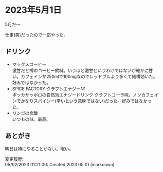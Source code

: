 # 2023年5月1日

5月だ～

仕事(笑)だったので一応やった。

## ドリンク

- マックスコーヒー  
激甘だと噂のコーヒー飲料。いうほど激甘というわけではないが確かに甘い。カフェインが250mlで100mgなのでレッドブルより多くて結構効いた。好みではなかった。
- SPICE FACTORY クラフトエナジーN1  
ポッカサッポロの自然派エナジードリンク クラフトコーラ味。ノンカフェインでかなりスパイシー(辛いという意味ではない)だった。好みではなかった。
- リンゴの炭酸  
いつもの味。最高。

## あとがき

明日は特にやることがない。眠い。

変更履歴:  
05/02/2023 01:21:00: Created 2023 05 01 (markdown)  
